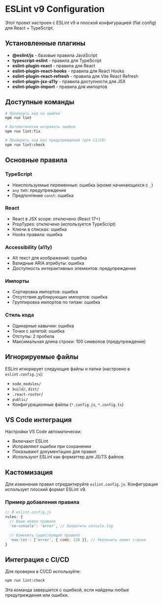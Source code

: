 # ESLint v9 Configuration

Этот проект настроен с ESLint v9 и плоской конфигурацией (flat config) для React + TypeScript.

## Установленные плагины

- **@eslint/js** - базовые правила JavaScript
- **typescript-eslint** - правила для TypeScript
- **eslint-plugin-react** - правила для React
- **eslint-plugin-react-hooks** - правила для React Hooks
- **eslint-plugin-react-refresh** - правила для Vite React Refresh
- **eslint-plugin-jsx-a11y** - правила доступности для JSX
- **eslint-plugin-import** - правила для импортов

## Доступные команды

```bash
# Проверить код на ошибки
npm run lint

# Автоматически исправить ошибки
npm run lint:fix

# Проверить код без предупреждений (для CI/CD)
npm run lint:check
```

## Основные правила

### TypeScript
- Неиспользуемые переменные: ошибка (кроме начинающихся с `_`)
- `any` тип: предупреждение
- Предпочтение `const`: ошибка

### React
- React в JSX scope: отключено (React 17+)
- PropTypes: отключено (используется TypeScript)
- Ключи в списках: ошибка
- Hooks правила: ошибка

### Accessibility (a11y)
- Alt текст для изображений: ошибка
- Валидные ARIA атрибуты: ошибка
- Доступность интерактивных элементов: предупреждение

### Импорты
- Сортировка импортов: ошибка
- Отсутствие дублирующих импортов: ошибка
- Группировка импортов по типам: ошибка

### Стиль кода
- Одинарные кавычки: ошибка
- Точки с запятой: ошибка
- Отступы: 2 пробела
- Максимальная длина строки: 100 символов (предупреждение)

## Игнорируемые файлы

ESLint игнорирует следующие файлы и папки (настроено в `eslint.config.js`):
- `node_modules/`
- `build/`, `dist/`
- `.react-router/`
- `public/`
- Конфигурационные файлы (`*.config.js`, `*.config.ts`)

## VS Code интеграция

Настройки VS Code автоматически:
- Включают ESLint
- Исправляют ошибки при сохранении
- Показывают документацию для правил
- Используют ESLint как форматтер для JS/TS файлов

## Кастомизация

Для изменения правил отредактируйте `eslint.config.js`. Конфигурация использует плоский формат ESLint v9.

### Пример добавления правила

```javascript
// В eslint.config.js
rules: {
  // Ваше новое правило
  'no-console': 'error', // Запретить console.log
  
  // Изменить существующее правило
  'max-len': ['error', { code: 120 }], // Увеличить лимит строки
}
```

## Интеграция с CI/CD

Для проверки в CI/CD используйте:

```bash
npm run lint:check
```

Эта команда завершится с ошибкой, если найдены любые предупреждения или ошибки.